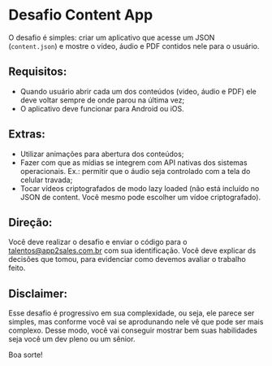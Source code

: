 # Desafio Content App

O desafio é simples: criar um aplicativo que acesse um JSON (`content.json`) e mostre o vídeo, áudio e PDF contidos nele para o usuário.

## Requisitos:
- Quando usuário abrir cada um dos conteúdos (video, áudio e PDF) ele deve voltar sempre de onde parou na última vez;
- O aplicativo deve funcionar para Android ou iOS.

## Extras:
- Utilizar animações para abertura dos conteúdos;
- Fazer com que as mídias se integrem com API nativas dos sistemas operacionais. Ex.: permitir que o áudio seja controlado com a tela do celular travada;
- Tocar vídeos criptografados de modo lazy loaded (não está incluído no JSON de content. Você mesmo pode escolher um vídoe criptografado).

## Direção:
Você deve realizar o desafio e enviar o código para o talentos@app2sales.com.br com sua identificação.
Você deve explicar ds decisões que tomou, para evidenciar como devemos avaliar o trabalho feito.

## Disclaimer:

Esse desafio é progressivo em sua complexidade, ou seja, ele parece ser simples, mas conforme você vai se aprodunando nele vê que pode ser mais complexo. Desse modo, você vai conseguir mostrar bem suas habilidades seja você um dev pleno ou um sênior.

Boa sorte!
